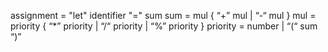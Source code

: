 assignment = "let" identifier "=" sum
sum = mul { “+” mul | “-“ mul }
mul = priority { “*” priority | “/“ priority | “%” priority }
priority = number | “(“ sum “)”